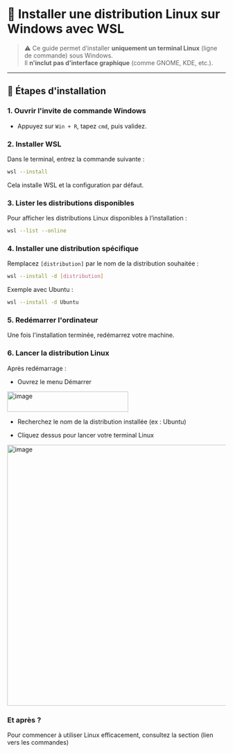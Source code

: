 # 🐧 Installer une distribution Linux sur Windows avec WSL

> ⚠️ Ce guide permet d’installer **uniquement un terminal Linux** (ligne de commande) sous Windows.  
> Il **n'inclut pas d'interface graphique** (comme GNOME, KDE, etc.).

---

## 🔧 Étapes d'installation

### 1. Ouvrir l'invite de commande Windows

- Appuyez sur `Win + R`, tapez `cmd`, puis validez.

### 2. Installer WSL

Dans le terminal, entrez la commande suivante :

```bash
wsl --install
```

Cela installe WSL et la configuration par défaut.

### 3. Lister les distributions disponibles

Pour afficher les distributions Linux disponibles à l’installation :

```bash
wsl --list --online
```

### 4. Installer une distribution spécifique

Remplacez `[distribution]` par le nom de la distribution souhaitée :

```bash
wsl --install -d [distribution]
```

Exemple avec Ubuntu :

```bash
wsl --install -d Ubuntu
```

### 5. Redémarrer l'ordinateur

Une fois l'installation terminée, redémarrez votre machine.

### 6. Lancer la distribution Linux

Après redémarrage :

- Ouvrez le menu Démarrer

<img width="279" height="47" alt="image" src="https://github.com/user-attachments/assets/5217af40-7bb9-4737-a9db-257ed5ab8da4" />

- Recherchez le nom de la distribution installée (ex : Ubuntu)

- Cliquez dessus pour lancer votre terminal Linux

<img width="724" height="602" alt="image" src="https://github.com/user-attachments/assets/490e0e34-5bd7-4f65-9447-e4e940292dc4" />


### Et après ?

Pour commencer à utiliser Linux efficacement, consultez la section (lien vers les commandes)
